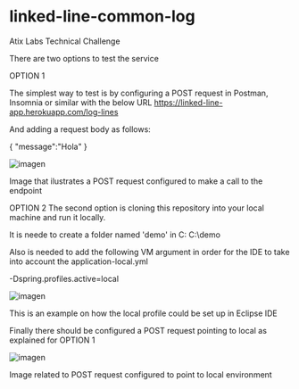 # linked-line-common-log
Atix Labs Technical Challenge

There are two options to test the service

OPTION 1

The simplest way to test is by configuring a POST request in Postman, Insomnia or similar with the below URL
https://linked-line-app.herokuapp.com/log-lines

And adding a request body as follows:

{
    "message":"Hola"
}


![imagen](https://user-images.githubusercontent.com/20845506/164090843-30cedcd4-6257-476b-89d9-bf3b268695d5.png)

Image that ilustrates a POST request configured to make a call to the endpoint


OPTION 2
The second option is cloning this repository into your local machine and run it locally.

It is neede to create a folder named 'demo' in C:
C:\demo

Also is needed to add the following VM argument in order for the IDE to take into account the application-local.yml

-Dspring.profiles.active=local

![imagen](https://user-images.githubusercontent.com/20845506/164092459-5fc142da-3211-4b9b-8831-69fd5f47333d.png)

This is an example on how the local profile could be set up in Eclipse IDE

Finally there should be configured a POST request pointing to local as explained for OPTION 1

![imagen](https://user-images.githubusercontent.com/20845506/164092873-238409f2-169b-4e16-9d02-62fec51055d9.png)

Image related to POST request configured to point to local environment
